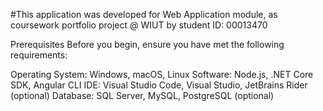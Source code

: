 #This application was developed for Web Application module, as coursework portfolio project @ WIUT by student ID: 00013470

Prerequisites
Before you begin, ensure you have met the following requirements:

Operating System: Windows, macOS, Linux
Software: Node.js, .NET Core SDK, Angular CLI
IDE: Visual Studio Code, Visual Studio, JetBrains Rider (optional)
Database: SQL Server, MySQL, PostgreSQL (optional)
 
